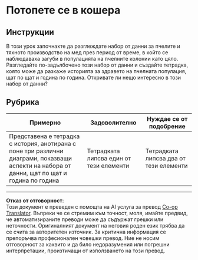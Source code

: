 <!--
CO_OP_TRANSLATOR_METADATA:
{
  "original_hash": "680419753c086eef51be86607c623945",
  "translation_date": "2025-08-26T16:57:59+00:00",
  "source_file": "3-Data-Visualization/12-visualization-relationships/assignment.md",
  "language_code": "bg"
}
-->
# Потопете се в кошера

## Инструкции

В този урок започнахте да разглеждате набор от данни за пчелите и тяхното производство на мед през период от време, в който се наблюдаваха загуби в популацията на пчелните колонии като цяло. Разгледайте по-задълбочено този набор от данни и създайте тетрадка, която може да разкаже историята за здравето на пчелната популация, щат по щат и година по година. Откривате ли нещо интересно в този набор от данни?

## Рубрика

| Примерно                                                                                                                                                 | Задоволително                            | Нуждае се от подобрение                   |
| -------------------------------------------------------------------------------------------------------------------------------------------------------- | ---------------------------------------- | ---------------------------------------- |
| Представена е тетрадка с история, анотирана с поне три различни диаграми, показващи аспекти на набора от данни, щат по щат и година по година             | Тетрадката липсва един от тези елементи  | Тетрадката липсва два от тези елементи   |

---

**Отказ от отговорност**:  
Този документ е преведен с помощта на AI услуга за превод [Co-op Translator](https://github.com/Azure/co-op-translator). Въпреки че се стремим към точност, моля, имайте предвид, че автоматизираните преводи може да съдържат грешки или неточности. Оригиналният документ на неговия роден език трябва да се счита за авторитетен източник. За критична информация се препоръчва професионален човешки превод. Ние не носим отговорност за каквито и да било недоразумения или погрешни интерпретации, произтичащи от използването на този превод.